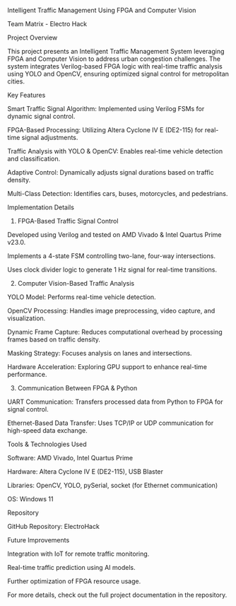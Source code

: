 Intelligent Traffic Management Using FPGA and Computer Vision

Team Matrix - Electro Hack

Project Overview

This project presents an Intelligent Traffic Management System leveraging FPGA and Computer Vision to address urban congestion challenges. The system integrates Verilog-based FPGA logic with real-time traffic analysis using YOLO and OpenCV, ensuring optimized signal control for metropolitan cities.

Key Features

Smart Traffic Signal Algorithm: Implemented using Verilog FSMs for dynamic signal control.

FPGA-Based Processing: Utilizing Altera Cyclone IV E (DE2-115) for real-time signal adjustments.

Traffic Analysis with YOLO & OpenCV: Enables real-time vehicle detection and classification.

Adaptive Control: Dynamically adjusts signal durations based on traffic density.

Multi-Class Detection: Identifies cars, buses, motorcycles, and pedestrians.

Implementation Details

1. FPGA-Based Traffic Signal Control

Developed using Verilog and tested on AMD Vivado & Intel Quartus Prime v23.0.

Implements a 4-state FSM controlling two-lane, four-way intersections.

Uses clock divider logic to generate 1 Hz signal for real-time transitions.

2. Computer Vision-Based Traffic Analysis

YOLO Model: Performs real-time vehicle detection.

OpenCV Processing: Handles image preprocessing, video capture, and visualization.

Dynamic Frame Capture: Reduces computational overhead by processing frames based on traffic density.

Masking Strategy: Focuses analysis on lanes and intersections.

Hardware Acceleration: Exploring GPU support to enhance real-time performance.

3. Communication Between FPGA & Python

UART Communication: Transfers processed data from Python to FPGA for signal control.

Ethernet-Based Data Transfer: Uses TCP/IP or UDP communication for high-speed data exchange.

Tools & Technologies Used

Software: AMD Vivado, Intel Quartus Prime

Hardware: Altera Cyclone IV E (DE2-115), USB Blaster

Libraries: OpenCV, YOLO, pySerial, socket (for Ethernet communication)

OS: Windows 11

Repository

GitHub Repository: ElectroHack

Future Improvements

Integration with IoT for remote traffic monitoring.

Real-time traffic prediction using AI models.

Further optimization of FPGA resource usage.

For more details, check out the full project documentation in the repository.
